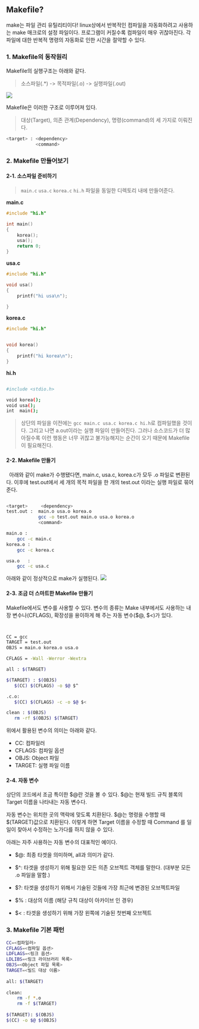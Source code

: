 ## Makefile?
make는 파일 관리 유틸리티이다!
linux상에서 반복적인 컴파일을 자동화하려고 사용하는 make 매크로의 설정 파일이다.
프로그램이 커질수록 컴파일이 매우 귀찮아진다. 각 파일에 대한 반복적 명령의 자동화로 인한 시간을 절약할 수 있다.


### 1. Makefile의 동작원리

Makefile의 실행구조는 아래와 같다.
> 소스파일(.*) -> 목적파일(.o) -> 실행파일(.out)

![](https://images.velog.io/images/asroq1/post/246839db-4d0d-45ed-a657-c18070ec3e77/makefile2.png)


Makefile은 이러한 구조로 이루어져 있다.

> 대상(Target), 의존 관계(Dependency), 명령(command)의 세 가지로 이뤄진다.

```sh
<target> : <dependency>
		   <command>
```
### 2. Makefile 만들어보기

#### 2-1. 소스파일 준비하기
>   ```main.c``` ```usa.c``` ```korea.c``` ```hi.h``` 파일을 동일한 디렉토리 내에 만들어준다.

**main.c**

```c
#include "hi.h"

int main()
{
	korea();
	usa();
	return 0;
}
```
**usa.c**

```c
#include "hi.h"

void usa()
{
	printf("hi usa\n");

}

```
**korea.c**

```c
#include "hi.h"


void korea()
{
	printf("hi korea\n");
}
```
**hi.h**

```sh

#include <stdio.h>

void korea();
void usa();
int	 main();
```
>  상단의 파일을 이전에는 ```gcc main.c usa.c korea.c hi.h```로 컴파일했을 것이다. 그리고 나면 a.out이라는 실행 파일이 만들어진다.
그러나 소스코드가 더 많아질수록 이런 행동은 너무 귀찮고 불가능해지는 순간이 오기 때문에 Makefile이 필요해진다.

#### 2-2. Makefile 만들기

 
 아래와 같이  make가 수행됐다면, main.c, usa.c, korea.c가 모두  .o 파일로 변환된다. 이후에 test.out에서 세 개의 목적 파일을 한 개의 test.out 이라는 실행 파일로 묶어준다.
```sh

<target>     <dependency>
test.out :  main.o usa.o korea.o 
			gcc -o test.out main.o usa.o korea.o
            <command>

main.o :
	gcc -c main.c
korea.o :
	gcc -c korea.c

usa.o	:
	gcc -c usa.c

```

아래와 같이 정상적으로 make가 실행된다.
![](https://images.velog.io/images/asroq1/post/926784b8-c630-4180-80a3-9d900a5eda6e/Screen%20Shot%202022-03-02%20at%2012.24.16%20PM.png)


#### 2-3. 조금 더 스마트한 Makefile 만들기
Makefile에서도 변수를 사용할 수 있다.
변수의 종류는 Make 내부에서도 사용하는 내장 변수나(CFLAGS), 확장성을 용이하게 해 주는 자동 변수($@, $<)가 있다.

 ```sh
 

CC = gcc
TARGET = test.out
OBJS = main.o korea.o usa.o

CFLAGS = -Wall -Werror -Wextra

all : $(TARGET)

$(TARGET) : $(OBJS)
	$(CC) $(CFLAGS) -o $@ $^

.c.o:
	$(CC) $(CFLAGS) -c -o $@ $<

clean : $(OBJS)
	rm -rf $(OBJS) $(TARGET)
 ```
 
 위에서 활용된 변수의 의미는 아래와 같다.
- CC: 컴파일러
- CFLAGS: 컴파일 옵션
- OBJS: Object 파일
- TARGET: 실행 파일 이름

#### 2-4. 자동 변수
상단의 코드에서 조금 특이한 $@란 것을 볼 수 있다. $@는 현재 빌드 규칙 블록의 Target 이름을 나타내는 자동 변수다.

자동 변수는 위치한 곳의 맥락에 맞도록 치환된다. $@는 명령을 수행할 때 $(TARGET)값으로 치환된다. 이렇게 하면 Target 이름을 수정할 때 Command 를 일일이 찾아서 수정하는 노가다를 하지 않을 수 있다.

아래는 자주 사용하는 자동 변수의 대표적인 예이다.

- $@: 최종 타겟을 의미하며, all과 의미가 같다.

- $^: 타겟을 생성하기 위해 필요한 모든 의존 오브젝트 객체를 말한다. (대부분 모든 .o 파일을 말함.)

- $?: 타겟을 생성하기 위해서 기술된 것들에 가장 최근에 변경된 오브젝트파일

- $% : 대상의 이름 (해당 규칙 대상이 아카이브 인 경우)

- $< : 타겟을 생성하기 위해 가장 왼쪽에 기술된 첫번째 오브젝트


### 3. Makefile 기본 패턴

```sh
CC=<컴파일러>
CFLAGS=<컴파일 옵션>
LDFLAGS=<링크 옵션>
LDLIBS=<링크 라이브러리 목록>
OBJS=<Object 파일 목록>
TARGET=<빌드 대상 이름>
 
all: $(TARGET)
 
clean:
    rm -f *.o
    rm -f $(TARGET)
 
$(TARGET): $(OBJS)
$(CC) -o $@ $(OBJS)

```
